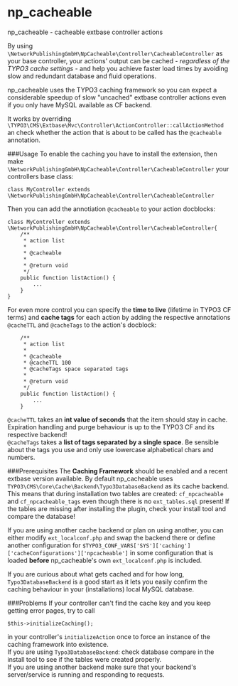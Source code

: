 np_cacheable
============

np_cacheable - cacheable extbase controller actions

By using `\NetworkPublishingGmbH\NpCacheable\Controller\CacheableController` as your
base controller, your actions' output can be cached - _regardless of the TYPO3 cache settings_ -
and help you achieve faster load times by avoiding slow and redundant database and fluid operations.

np_cacheable uses the TYPO3 caching framework so you can expect a considerable speedup of slow
"uncached" extbase controller actions even if you only have MySQL available as CF backend.

It works by overriding `\TYPO3\CMS\Extbase\Mvc\Controller\ActionController::callActionMethod`
an check whether the action that is about to be called has the `@cacheable` annotation.

###Usage
To enable the caching you have to install the extension, then make `\NetworkPublishingGmbH\NpCacheable\Controller\CacheableController`
your controllers base class:

```
class MyController extends \NetworkPublishingGmbH\NpCacheable\Controller\CacheableController
```

Then you can add the annotiation `@cacheable` to your action docblocks:
```
class MyController extends \NetworkPublishingGmbH\NpCacheable\Controller\CacheableController{
	/**
	 * action list
	 *
	 * @cacheable
	 * 
	 * @return void
	 */
	public function listAction() {
		...
	}
}

``` 

For even more control you can specify the **time to live** (lifetime in TYPO3 CF terms)
and **cache tags** for each action by adding the respective annotations `@cacheTTL` and
`@cacheTags` to the action's docblock:

```
	/**
	 * action list
	 *
	 * @cacheable
	 * @cacheTTL 100
	 * @cacheTags space separated tags
	 * 
	 * @return void
	 */
	public function listAction() {
		...
	}
```
`@cacheTTL` takes an **int value of seconds** that the item should stay in cache. Expiration handling
and purge behaviour is up to the TYPO3 CF and its respective backend!  
`@cacheTags` takes a **list of tags separated by a single space**. Be sensible about the tags you use
and only use lowercase alphabetical chars and numbers.

###Prerequisites
The **Caching Framework** should be enabled and a recent extbase version available.
By default np_cacheable uses `TYPO3\CMS\Core\Cache\Backend\Typo3DatabaseBackend` as
its cache backend. This means that during installation two tables are created: `cf_npcacheable` and
`cf_npcacheable_tags` even though there is no `ext_tables.sql` present! If the tables are missing
after installing the plugin, check your install tool and compare the database!

If you are using another cache backend or plan on using another, you can either modify 
`ext_localconf.php` and swap the backend there or define another configuration for `$TYPO3_CONF_VARS['SYS']['caching']['cacheConfigurations']['npcacheable']` in some configuration that is loaded **before** np_cacheable's own `ext_localconf.php` is included.

If you are curious about what gets cached and for how long, `Typo3DatabaseBackend` is a good
start as it lets you easily confirm the caching behaviour in your (installations) local MySQL database.

###Problems
If your controller can't find the cache key and you keep getting error pages, try to call
```
$this->initializeCaching();
``` 
in your controller's `initializeAction` once to force an instance of the caching framework into
existence.  
If you are using `Typo3DatabaseBackend`: check database compare in the install tool to see if the 
tables were created properly.  
If you are using another backend make sure that your backend's server/service is running and
responding to requests.

